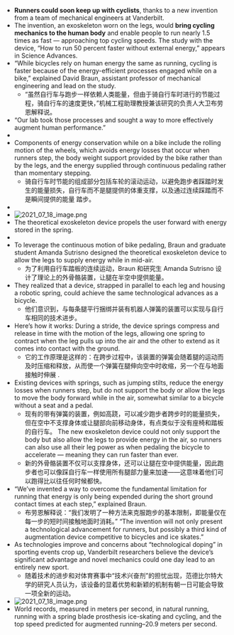- **Runners could soon keep up with cyclists**, thanks to a new invention from a team of mechanical engineers at Vanderbilt.
- The invention, an exoskeleton worn on the legs, would **bring cycling mechanics to the human body** and enable people to run nearly 1.5 times as fast — approaching top cycling speeds. The study with the device, “How to run 50 percent faster without external energy,” appears in Science Advances.
- “While bicycles rely on human energy the same as running, cycling is faster because of the energy-efficient processes engaged while on a bike,” explained David Braun, assistant professor of mechanical engineering and lead on the study.
	- “虽然自行车与跑步一样依赖人类能量，但由于骑自行车时进行的节能过程，骑自行车的速度更快，”机械工程助理教授兼该研究的负责人大卫布劳恩解释说。
- “Our lab took those processes and sought a way to more effectively augment human performance.”
-
- Components of energy conservation while on a bike include the rolling motion of the wheels, which avoids energy losses that occur when runners step, the body weight support provided by the bike rather than by the legs, and the energy supplied through continuous pedaling rather than momentary stepping. 
  - 骑自行车时节能的组成部分包括车轮的滚动运动，以避免跑步者踩踏时发生的能量损失，自行车而不是腿提供的体重支撑，以及通过连续踩踏而不是瞬间提供的能量 踏步。
-
- ![2021_07_18_image.png](https://cdn.logseq.com/%2Fc15b201a-227a-4f6b-aebf-92b9206a58c2169f1449-1dd7-482e-9590-aaaeb081030e2021_07_18_image.png?Expires=4780233840&Signature=ZVIyLxCf~64UU4-pcKb2fDXQQ0MUupnkBxPqJoQXDRXYv-YN3JgUg9vvJT5-QgrSBWgk1yqpyNSkuhXq3qwbhVDIFn4IoT6kekb~0bCEa7nTlfvyJQMBYYf6y66YwlTxT9w~KMugNtx-Qa3FBmqJKuhhy-yT~531kVWqiQ4H8fHGhFA14eZyuGng69zhyx8BBFBGLBr8NUdJrpCVhguodC8wTKj9eytB0kdyr5Cl0e1zYEQ4kSF~21O7JG0JUsJQfK47Mj~sHZF3JFNsZZLqX57RGdAI4AAS5G9aSxt7iiac5rZLHg~GQ~VuklPfSve8b89pKh0DXSdLz7Z8J8KlKQ__&Key-Pair-Id=APKAJE5CCD6X7MP6PTEA)
- The theoretical exoskeleton device propels the user forward with energy stored in the spring.
-
- To leverage the continuous motion of bike pedaling, Braun and graduate student Amanda Sutrisno designed the theoretical exoskeleton device to allow the legs to supply energy while in mid-air.
	- 为了利用自行车踏板的连续运动，Braun 和研究生 Amanda Sutrisno 设计了理论上的外骨骼装置，让腿在半空中提供能量。
- They realized that a device, strapped in parallel to each leg and housing a robotic spring, could achieve the same technological advances as a bicycle.
	- 他们意识到，与每条腿平行捆绑并装有机器人弹簧的装置可以实现与自行车相同的技术进步。
- Here’s how it works: During a stride, the device springs compress and release in time with the motion of the legs, allowing one spring to contract when the leg pulls up into the air and the other to extend as it comes into contact with the ground.
	- 它的工作原理是这样的：在跨步过程中，该装置的弹簧会随着腿的运动而及时压缩和释放，从而使一个弹簧在腿伸向空中时收缩，另一个在与地面接触时伸展 .
- Existing devices with springs, such as jumping stilts, reduce the energy losses when runners step, but do not support the body or allow the legs to move the body forward while in the air, somewhat similar to a bicycle without a seat and a pedal.
	- 现有的带有弹簧的装置，例如高跷，可以减少跑步者跨步时的能量损失，但在空中不支撑身体或让腿部向前移动身体，有点类似于没有座椅和踏板的自行车。
	    The new exoskeleton device could not only support the body but also allow the legs to provide energy in the air, so runners can also use all their leg power as when pedaling the bicycle to accelerate — meaning they can run faster than ever.
	- 新的外骨骼装置不仅可以支撑身体，还可以让腿在空中提供能量，因此跑步者也可以像踩自行车一样使用所有腿部力量来加速——这意味着他们可以跑得比以往任何时候都快。
- “We’ve invented a way to overcome the fundamental limitation for running that energy is only being expended during the short ground contact times at each step,” explained Braun.
	- 布劳恩解释说：“我们发明了一种方法来克服跑步的基本限制，即能量仅在每一步的短时间接触地面时消耗。”
	    “The invention will not only present a technological advancement for runners, but possibly a third kind of augmentation device competitive to bicycles and ice skates.”
- As technologies improve and concerns about “technological doping” in sporting events crop up, Vanderbilt researchers believe the device’s significant advantage and novel mechanics could one day lead to an entirely new sport.
	- 随着技术的进步和对体育赛事中“技术兴奋剂”的担忧出现，范德比尔特大学的研究人员认为，该设备的显着优势和新颖的机制有朝一日可能会导致一项全新的运动。
- ![2021_07_18_image.png](https://cdn.logseq.com/%2Fc15b201a-227a-4f6b-aebf-92b9206a58c229944bab-591c-438b-9b9e-323c8312addc2021_07_18_image.png?Expires=4780230734&Signature=MZvWhAQgLxUjzYKwjMCY1SNwzsxe65xqe~P-fntZGAiZiovEAUQH1Nmo0aZbgHXFbMlYylqCdLo4FtBNFxaKNdob599H2SQ5e-qhy8ejtmluZVCNf8PYSnbBzCno3fa5RFuf-hkoW6Xu~nIgTEiCbI7UgOSHYidiD~svqYeKng7X122tj4EvwOGp-3uiU1L1AjoZCb~7KtEukLJDtTwHM9sLJEhi-fi9di~oMolPhBrNulBWx3JyJ4D64EHRfnh9rP6qnCDS5xAxXBt5u0uzw04mmFkriKUYgD0ADZ61V4cM-euSYwGCnKnWoUeG3L-cds2eTG5ljgiPQFFnMm4fIQ__&Key-Pair-Id=APKAJE5CCD6X7MP6PTEA)
- World records, measured in meters per second, in natural running, running with a spring blade prosthesis  ice-skating and cycling,  and the top speed predicted for augmented running–20.9 meters per second.